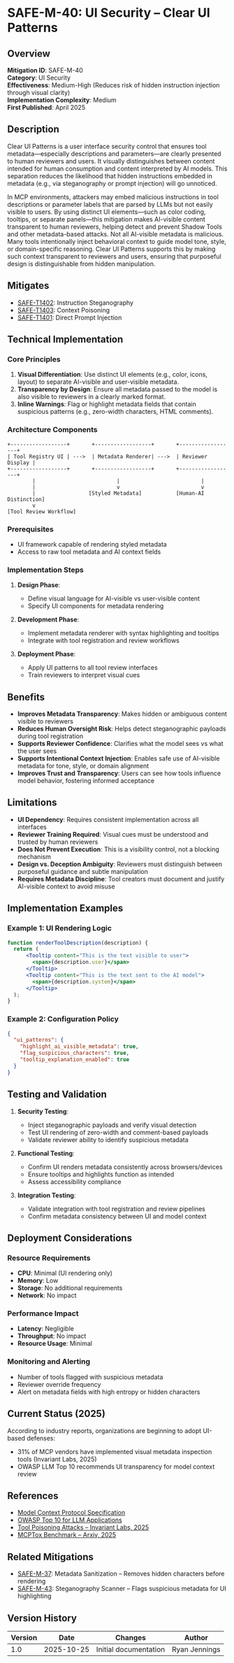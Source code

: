# SAFE-M-40: UI Security – Clear UI Patterns

## Overview  
**Mitigation ID**: SAFE-M-40  
**Category**: UI Security  
**Effectiveness**: Medium-High (Reduces risk of hidden instruction injection through visual clarity)  
**Implementation Complexity**: Medium  
**First Published**: April 2025

## Description  

Clear UI Patterns is a user interface security control that ensures tool metadata—especially descriptions and parameters—are clearly presented to human reviewers and users. It visually distinguishes between content intended for human consumption and content interpreted by AI models. This separation reduces the likelihood that hidden instructions embedded in metadata (e.g., via steganography or prompt injection) will go unnoticed.

In MCP environments, attackers may embed malicious instructions in tool descriptions or parameter labels that are parsed by LLMs but not easily visible to users. By using distinct UI elements—such as color coding, tooltips, or separate panels—this mitigation makes AI-visible content transparent to human reviewers, helping detect and prevent Shadow Tools and other metadata-based attacks.   Not all AI-visible metadata is malicious. Many tools intentionally inject behavioral context to guide model tone, style, or domain-specific reasoning. Clear UI Patterns supports this by making such context transparent to reviewers and users, ensuring that purposeful design is distinguishable from hidden manipulation.


## Mitigates  
- [SAFE-T1402](../../techniques/SAFE-T1402/README.md): Instruction Steganography  
- [SAFE-T1403](../../techniques/SAFE-T1403/README.md): Context Poisoning  
- [SAFE-T1401](../../techniques/SAFE-T1401/README.md): Direct Prompt Injection  

## Technical Implementation

### Core Principles  
1. **Visual Differentiation**: Use distinct UI elements (e.g., color, icons, layout) to separate AI-visible and user-visible metadata.  
2. **Transparency by Design**: Ensure all metadata passed to the model is also visible to reviewers in a clearly marked format.  
3. **Inline Warnings**: Flag or highlight metadata fields that contain suspicious patterns (e.g., zero-width characters, HTML comments).

### Architecture Components
```
+------------------+       +------------------+       +------------------+
| Tool Registry UI | --->  | Metadata Renderer| --->  | Reviewer Display |
+------------------+       +------------------+       +------------------+
        |                          |                          |
        |                          v                          v
        |                 [Styled Metadata]           [Human-AI Distinction]
        v
[Tool Review Workflow]
```

### Prerequisites  
- UI framework capable of rendering styled metadata  
- Access to raw tool metadata and AI context fields  

### Implementation Steps  
1. **Design Phase**:  
   - Define visual language for AI-visible vs user-visible content  
   - Specify UI components for metadata rendering  

2. **Development Phase**:  
   - Implement metadata renderer with syntax highlighting and tooltips  
   - Integrate with tool registration and review workflows  

3. **Deployment Phase**:  
   - Apply UI patterns to all tool review interfaces  
   - Train reviewers to interpret visual cues  

## Benefits  
- **Improves Metadata Transparency**: Makes hidden or ambiguous content visible to reviewers  
- **Reduces Human Oversight Risk**: Helps detect steganographic payloads during tool registration  
- **Supports Reviewer Confidence**: Clarifies what the model sees vs what the user sees  
- **Supports Intentional Context Injection**: Enables safe use of AI-visible metadata for tone, style, or domain alignment 
- **Improves Trust and Transparency**: Users can see how tools influence model behavior, fostering informed acceptance

## Limitations  
- **UI Dependency**: Requires consistent implementation across all interfaces  
- **Reviewer Training Required**: Visual cues must be understood and trusted by human reviewers  
- **Does Not Prevent Execution**: This is a visibility control, not a blocking mechanism  
- **Design vs. Deception Ambiguity**: Reviewers must distinguish between purposeful guidance and subtle manipulation
- **Requires Metadata Discipline**: Tool creators must document and justify AI-visible context to avoid misuse

## Implementation Examples

### Example 1: UI Rendering Logic
```jsx
function renderToolDescription(description) {
  return (
      <Tooltip content="This is the text visible to user">
        <span>{description.user}</span>
      </Tooltip>
      <Tooltip content="This is the text sent to the AI model">
        <span>{description.system}</span>
      </Tooltip>
  );
}
```

### Example 2: Configuration Policy
```json
{
  "ui_patterns": {
    "highlight_ai_visible_metadata": true,
    "flag_suspicious_characters": true,
    "tooltip_explanation_enabled": true
  }
}
```

## Testing and Validation

1. **Security Testing**:  
   - Inject steganographic payloads and verify visual detection  
   - Test UI rendering of zero-width and comment-based payloads  
   - Validate reviewer ability to identify suspicious metadata  

2. **Functional Testing**:  
   - Confirm UI renders metadata consistently across browsers/devices  
   - Ensure tooltips and highlights function as intended  
   - Assess accessibility compliance  

3. **Integration Testing**:  
   - Validate integration with tool registration and review pipelines  
   - Confirm metadata consistency between UI and model context  

## Deployment Considerations

### Resource Requirements  
- **CPU**: Minimal (UI rendering only)  
- **Memory**: Low  
- **Storage**: No additional requirements  
- **Network**: No impact  

### Performance Impact  
- **Latency**: Negligible  
- **Throughput**: No impact  
- **Resource Usage**: Minimal  

### Monitoring and Alerting  
- Number of tools flagged with suspicious metadata  
- Reviewer override frequency  
- Alert on metadata fields with high entropy or hidden characters  

## Current Status (2025)  
According to industry reports, organizations are beginning to adopt UI-based defenses:  
- 31% of MCP vendors have implemented visual metadata inspection tools (Invariant Labs, 2025)  
- OWASP LLM Top 10 recommends UI transparency for model context review  

## References  
- [Model Context Protocol Specification](https://modelcontextprotocol.io/specification)  
- [OWASP Top 10 for LLM Applications](https://owasp.org/www-project-top-10-for-large-language-model-applications/)  
- [Tool Poisoning Attacks – Invariant Labs, 2025](https://invariantlabs.ai/blog/mcp-security-notification-tool-poisoning-attacks)  
- [MCPTox Benchmark – Arxiv, 2025](https://arxiv.org/abs/2508.14925)

## Related Mitigations  
- [SAFE-M-37](../SAFE-M-37/README.md): Metadata Sanitization – Removes hidden characters before rendering  
- [SAFE-M-43](../SAFE-M-43/README.md): Steganography Scanner – Flags suspicious metadata for UI highlighting  

## Version History  
| Version | Date | Changes | Author |  
|---------|------|---------|--------|  
| 1.0 | 2025-10-25 | Initial documentation | Ryan Jennings |

